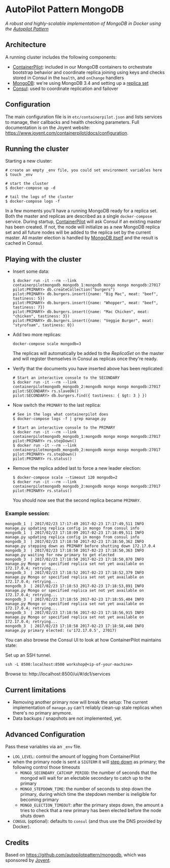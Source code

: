 # AutoPilot Pattern MongoDB

*A robust and highly-scalable implementation of MongoDB in Docker using the [Autopilot Pattern](http://autopilotpattern.io/)*

## Architecture

A running cluster includes the following components:
- [ContainerPilot](https://www.joyent.com/containerpilot): included in our MongoDB containers to orchestrate bootstrap behavior and coordinate replica joining using keys and checks stored in Consul in the `health`, and `onChange` handlers
- [MongoDB](https://www.mongodb.com/community): we're using MongoDB 3.4 and setting up a [replica set](https://docs.mongodb.com/manual/replication/)
- [Consul](https://www.consul.io/): used to coordinate replication and failover

## Configuration

The main configuration file is in `etc/containerpilot.json` and lists services to manage, their callbacks and health checking 
parameters. Full documentation is on the Joyent website: https://www.joyent.com/containerpilot/docs/configuration.

## Running the cluster

Starting a new cluster:

    # create an empty _env file, you could set environment variables here
    $ touch _env

    # start the cluster
    $ docker-compose up -d

    # tail the logs of the cluster
    $ docker-compose logs -f

In a few moments you'll have a running MongoDB ready for a replica set. Both the master and replicas are described as a single `docker-compose` service. During startup, [ContainerPilot](http://containerpilot.io) will ask Consul if an existing master has been created. If not, the node will initialize as a new MongoDB replica set and all future nodes will be added to the replica set by the current master. All master election is handled by [MongoDB itself](https://docs.mongodb.com/manual/core/replica-set-elections/) and the result is cached in Consul.

## Playing with the cluster

- Insert some data:

  ```
  $ docker run -it --rm --link containerpilotmongodb_mongodb_1:mongodb mongo mongo mongodb:27017
  pilot:PRIMARY> db.createCollection("burgers")
  pilot:PRIMARY> db.burgers.insert({name: "Big Mac", meat: "beef", tastiness: 5})
  pilot:PRIMARY> db.burgers.insert({name: "Whopper", meat: "beef", tastiness: 7})
  pilot:PRIMARY> db.burgers.insert({name: "Mac Chicken", meat: "chicken", tastiness: 3})
  pilot:PRIMARY> db.burgers.insert({name: "Veggie Burger", meat: "styrofoam", tastiness: 0})
  ```

- Add two more replicas:

  `docker-compose scale mongodb=3`

  The replicas will automatically be added to the *ReplicaSet* on the master and will register themselves in Consul as replicas once they're ready.

- Verify that the documents you have inserted above has been replicated:

  ```
  # Start an interactive console to the SECONDARY
  $ docker run -it --rm --link containerpilotmongodb_mongodb_2:mongodb mongo mongo mongodb:27017
  pilot:SECONDARY> rs.slaveOk()
  pilot:SECONDARY> db.burgers.find({ tastiness: { $gt: 3 } })
  ```

- Now switch the `PRIMARY` to the last replica:

  ```
  # See in the logs what containerpilot does
  $ docker-compose logs -f | grep manage.py

  # Start an interactive console to the PRIMARY
  $ docker run -it --rm --link containerpilotmongodb_mongodb_1:mongodb mongo mongo mongodb:27017
  pilot:PRIMARY> rs.stepDown()
  $ docker run -it --rm --link containerpilotmongodb_mongodb_2:mongodb mongo mongo mongodb:27017
  pilot:PRIMARY> rs.stepDown()
  pilot:PRIMARY> rs.status()
  ```

- Remove the replica added last to force a new leader election:
  
  ```
  $ docker-compose scale --timeout 120 mongodb=2
  $ docker run -it --rm --link containerpilotmongodb_mongodb_2:mongodb mongo mongo mongodb:27017
  pilot:PRIMARY> rs.status()
  ```
  You should now see that the second replica became `PRIMARY`.


### Example session:

```
mongodb_1  | 2017/02/23 17:17:49 2017-02-23 17:17:49,511 INFO manage.py updating replica config in mongo from consul info
mongodb_1  | 2017/02/23 17:18:09 2017-02-23 17:18:09,511 INFO manage.py updating replica config in mongo from consul info
mongodb_3  | 2017/02/23 17:18:50 2017-02-23 17:18:50,362 INFO manage.py stepping down as PRIMARY before shutting down 172.17.0.4
mongodb_3  | 2017/02/23 17:18:50 2017-02-23 17:18:50,363 INFO manage.py waiting for new primary to get elected
mongodb_3  | 2017/02/23 17:18:50 2017-02-23 17:18:50,870 INFO manage.py Mongo or specified replica set not yet available on 172.17.0.4; retrying...
mongodb_3  | 2017/02/23 17:18:52 2017-02-23 17:18:52,379 INFO manage.py Mongo or specified replica set not yet available on 172.17.0.4; retrying...
mongodb_3  | 2017/02/23 17:18:53 2017-02-23 17:18:53,891 INFO manage.py Mongo or specified replica set not yet available on 172.17.0.4; retrying...
mongodb_3  | 2017/02/23 17:18:55 2017-02-23 17:18:55,404 INFO manage.py Mongo or specified replica set not yet available on 172.17.0.4; retrying...
mongodb_3  | 2017/02/23 17:18:56 2017-02-23 17:18:56,915 INFO manage.py Mongo or specified replica set not yet available on 172.17.0.4; retrying...
mongodb_3  | 2017/02/23 17:18:58 2017-02-23 17:18:58,440 INFO manage.py primary elected: (u'172.17.0.5', 27017)
```

You can also browse the Consul UI to look at how ContainerPilot maintains state:

  Set up an SSH tunnel.
  ```
  ssh -L 8500:localhost:8500 workshop@<ip-of-your-machine>
  ```
  Browse to: http://localhost:8500/ui/#/dc1/services


## Current limitations

- Removing another primary now will break the setup: The current implementation of `manage.py` can't reliably clean-up stale replicas when there's no primary anymore.
- Data backups / snapshots are not implemented, yet.

## Advanced Configuration

Pass these variables via an `_env` file.

- `LOG_LEVEL`: control the amount of logging from ContainerPilot
- when the primary node is sent a `SIGTERM` it will [step down](https://docs.mongodb.com/manual/reference/command/replSetStepDown/) as primary; the following control those timeouts
  - `MONGO_SECONDARY_CATCHUP_PERIOD`: the number of seconds that the mongod will wait for an electable secondary to catch up to the primary
  - `MONGO_STEPDOWN_TIME`: the number of seconds to step down the primary, during which time the stepdown member is ineligible for becoming primary
  - `MONGO_ELECTION_TIMEOUT`: after the primary steps down, the amount a tries to check that a new primary has been elected before the node shuts down
- `CONSUL` (optional): defaults to `consul` (and thus use the DNS provided by Docker).

## Credits

Based on https://github.com/autopilotpattern/mongodb, which was sponsored by [Joyent](https://www.joyent.com).
